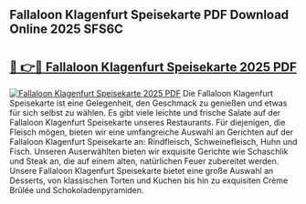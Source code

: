 ## Fallaloon Klagenfurt Speisekarte PDF Download Online 2025 SFS6C

# <h2><a href="http://gcc384b.nevu.top/?p=Fallaloon+Klagenfurt+Speisekarte">🔗 👉🔴 Fallaloon Klagenfurt Speisekarte 2025 PDF</a></h2>

[![Fallaloon Klagenfurt Speisekarte 2025 PDF](https://i.imgur.com/dBaPXMq.png)](http://gcc384b.nevu.top/?p=Fallaloon+Klagenfurt+Speisekarte)
Die Fallaloon Klagenfurt Speisekarte ist eine Gelegenheit, den Geschmack zu genießen und etwas für sich selbst zu wählen. Es gibt viele leichte und frische Salate auf der Fallaloon Klagenfurt Speisekarte unseres Restaurants. Für diejenigen, die Fleisch mögen, bieten wir eine umfangreiche Auswahl an Gerichten auf der Fallaloon Klagenfurt Speisekarte an: Rindfleisch, Schweinefleisch, Huhn und Fisch. Unseren Auserwählten bieten wir exquisite Gerichte wie Schaschlik und Steak an, die auf einem alten, natürlichen Feuer zubereitet werden. Unsere Fallaloon Klagenfurt Speisekarte bietet eine große Auswahl an Desserts, von klassischen Torten und Kuchen bis hin zu exquisiten Crème Brûlée und Schokoladenpyramiden.
